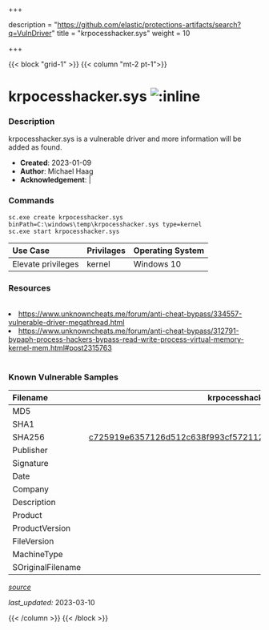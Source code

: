 +++

description = "https://github.com/elastic/protections-artifacts/search?q=VulnDriver"
title = "krpocesshacker.sys"
weight = 10

+++


{{< block "grid-1" >}}
{{< column "mt-2 pt-1">}}


# krpocesshacker.sys ![:inline](/images/twitter_verified.png) 


### Description

krpocesshacker.sys is a vulnerable driver and more information will be added as found.

- **Created**: 2023-01-09
- **Author**: Michael Haag
- **Acknowledgement**:  | [](https://twitter.com/)

### Commands

```
sc.exe create krpocesshacker.sys binPath=C:\windows\temp\krpocesshacker.sys type=kernel
sc.exe start krpocesshacker.sys
```

| Use Case | Privilages | Operating System | 
|:---- | ---- | ---- |
| Elevate privileges | kernel | Windows 10 |

### Resources
<br>
<li><a href="https://www.unknowncheats.me/forum/anti-cheat-bypass/334557-vulnerable-driver-megathread.html">https://www.unknowncheats.me/forum/anti-cheat-bypass/334557-vulnerable-driver-megathread.html</a></li>
<li><a href="https://www.unknowncheats.me/forum/anti-cheat-bypass/312791-bypaph-process-hackers-bypass-read-write-process-virtual-memory-kernel-mem.html#post2315763">https://www.unknowncheats.me/forum/anti-cheat-bypass/312791-bypaph-process-hackers-bypass-read-write-process-virtual-memory-kernel-mem.html#post2315763</a></li>
<br>

### Known Vulnerable Samples

| Filename | krpocesshacker.sys |
|:---- | ---- | 
| MD5 | <a href="https://www.virustotal.com/gui/file/"></a> |
| SHA1 | <a href="https://www.virustotal.com/gui/file/"></a> |
| SHA256 | <a href="https://www.virustotal.com/gui/file/c725919e6357126d512c638f993cf572112f323da359645e4088f789eb4c7b8c">c725919e6357126d512c638f993cf572112f323da359645e4088f789eb4c7b8c</a> |
| Publisher |  |
| Signature |  |
| Date |  |
| Company |  |
| Description |  |
| Product |  |
| ProductVersion |  |
| FileVersion |  |
| MachineType |  |
| SOriginalFilename |  |



[*source*](https://github.com/magicsword-io/LOLDrivers/tree/main/yaml/krpocesshacker.sys.yml)

*last_updated:* 2023-03-10








{{< /column >}}
{{< /block >}}
